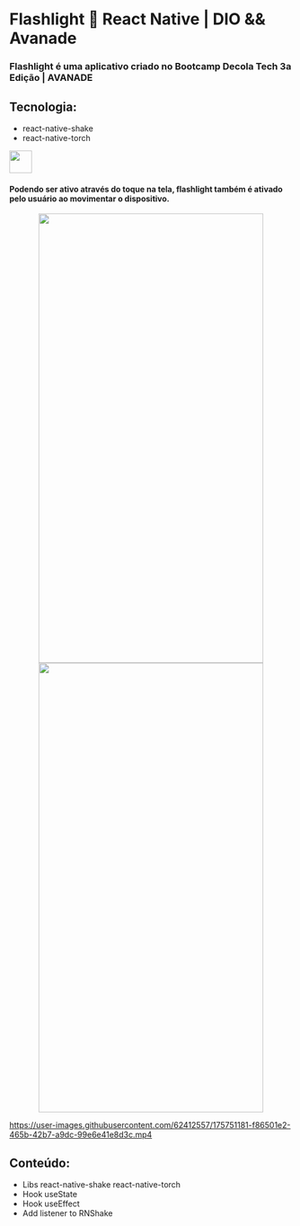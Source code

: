 # Flashlight 🔦 React Native | DIO && Avanade
### Flashlight é uma aplicativo criado no Bootcamp Decola Tech 3a Edição | AVANADE

## Tecnologia: 
- react-native-shake 
- react-native-torch

<img src="https://cdn.jsdelivr.net/gh/devicons/devicon/icons/react/react-original.svg" width="40" height="40"/>
          
#### Podendo ser ativo através do toque na tela, flashlight também é ativado pelo usuário ao movimentar o dispositivo.

<p align="center">
  <img src="https://user-images.githubusercontent.com/62412557/175655227-1b17970b-857f-4605-969b-9bcfd7c52f68.jpg" width="400" height="800" align= center>
  <img src="https://user-images.githubusercontent.com/62412557/175655296-d6f9a855-b260-4550-af5e-312f7a085928.jpg" width="400" height="800" align= center> 
          
  https://user-images.githubusercontent.com/62412557/175751181-f86501e2-465b-42b7-a9dc-99e6e41e8d3c.mp4
</p>

## Conteúdo:
- Libs react-native-shake react-native-torch
- Hook useState
- Hook useEffect
- Add listener to RNShake
